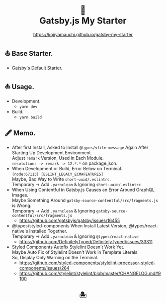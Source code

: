 <h1 align="center">
  🌴<br>
  Gatsby.js My Starter
</h1>  

<p align="center"><a href="https://kojiyamauchi.github.io/gatsby-my-starter/">https://kojiyamauchi.github.io/gatsby-my-starter</a></p>

## ⛵️ Base Starter.  
  - [Gatsby's Default Starter.](https://github.com/gatsbyjs/gatsby-starter-default)  

## ⛵️ Usage.  
  - Development.
    - `yarn dev`
  - Build.
    - `yarn build`  

## 🖋 Memo.
  - After first Install, Asked to Install `@types/vfile-message` Again After Starting Up Development Environment.  
  Adjust `remark` Version, Used in Each Module.  
  `resolutions -> remark -> 12.*.*` on package.json.
  - When Development or Build, Error Below on Terminal.  
  `(node:67113) [ESLINT_LEGACY_ECMAFEATURES]`  
  Maybe, Bad Way to Write `short-uuid/.eslintrc`.  
  Temporary -> Add `.yarnclean` & Ignoring `short-uuid/.eslintrc`  
  - When Using Contentful in Gatsby.js Causes an Error Around GraphQL Images.  
  Maybe Something Around `gatsby-source-contentful/src/fragments.js` is Wrong.  
  Temporary -> Add `.yarnclean` & Ignoring `gatsby-source-contentful/src/fragments.js`  
    - <https://github.com/gatsbyjs/gatsby/issues/16455>
  - @types/styled-components When Install Latest Version, @types/react-native's Installed Together.  
  Temporary -> Add `.yarnclean` & Ignoring `@types/react-native`
    - <https://github.com/DefinitelyTyped/DefinitelyTyped/issues/33311>  
  - Styled Components Autofix Stylelint Doesn't Work Yet.  
  Maybe Auto Fix of Stylelint Doesn't Work in Template Literals.  
  So, Display Only Warning on the Terminal.
    - <https://github.com/styled-components/stylelint-processor-styled-components/issues/264>  
    - <https://github.com/stylelint/stylelint/blob/master/CHANGELOG.md#9100>  

  <h2 align="center">🏝</h2>  
